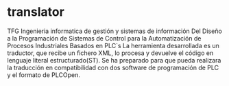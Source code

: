 # translator
TFG Ingenieria informatica de gestión y sistemas de información
Del Diseño a la Programación de Sistemas de Control para la Automatización de Procesos Industriales Basados en PLC`s
La herramienta desarrollada es un traductor, que recibe un fichero XML, lo procesa y devuelve el código en lenguaje literal estructurado(ST). Se ha preparado para que pueda realizara la traducción en compatibilidad con dos software de programación de PLC y el formato de PLCOpen.

